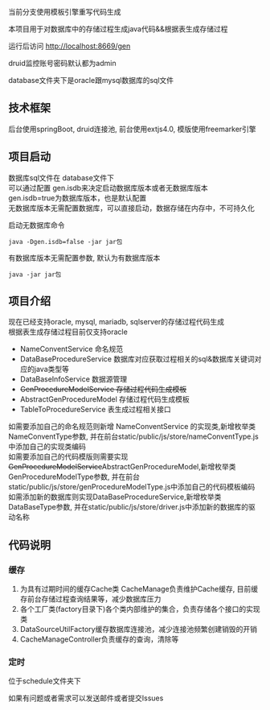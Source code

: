 当前分支使用模板引擎重写代码生成

本项目用于对数据库中的存储过程生成java代码&&根据表生成存储过程

运行后访问 [http://localhost:8669/gen](http://localhost:8669/gen)

druid监控账号密码默认都为admin

database文件夹下是oracle跟mysql数据库的sql文件

## 技术框架

后台使用springBoot, druid连接池, 前台使用extjs4.0, 模版使用freemarker引擎

## 项目启动
数据库sql文件在 database文件下  
可以通过配置 gen.isdb来决定启动数据库版本或者无数据库版本  
gen.isdb=true为数据库版本，也是默认配置  
无数据库版本无需配置数据库，可以直接启动，数据存储在内存中，不可持久化

启动无数据库命令
```shell script
java -Dgen.isdb=false -jar jar包
```

有数据库版本无需配置参数, 默认为有数据库版本
```shell script
java -jar jar包
```

## 项目介绍

现在已经支持oracle, mysql, mariadb, sqlserver的存储过程代码生成  
根据表生成存储过程目前仅支持oracle

* NameConventService 命名规范
* DataBaseProcedureService 数据库对应获取过程相关的sql&数据库关键词对应的java类型等
* DataBaseInfoService 数据源管理
* ~~GenProcedureModelService 存储过程代码生成模板~~
* AbstractGenProcedureModel 存储过程代码生成模板
* TableToProcedureService 表生成过程相关接口

如需要添加自己的命名规范则新增 NameConventService 的实现类,新增枚举类NameConventType参数,
 并在前台static/public/js/store/nameConventType.js中添加自己的实现类编码  
如需要添加自己的代码模版则需要实现~~GenProcedureModelService~~AbstractGenProcedureModel,新增枚举类GenProcedureModelType参数,
并在前台static/public/js/store/genProcedureModelType.js中添加自己的代码模板编码  
如需添加新的数据库则实现DataBaseProcedureService,新增枚举类DataBaseType参数,
 并在static/public/js/store/driver.js中添加新的数据库的驱动名称

## 代码说明
### 缓存
1. 为具有过期时间的缓存Cache类 CacheManage负责维护Cache缓存, 目前缓存前台存储过程查询结果等，减少数据库压力
2. 各个工厂类(factory目录下)各个类内部维护的集合，负责存储各个接口的实现类
3. DataSourceUtilFactory缓存数据库连接池，减少连接池频繁创建销毁的开销
4. CacheManageController负责缓存的查询，清除等

### 定时
位于schedule文件夹下

如果有问题或者需求可以发送邮件或者提交Issues